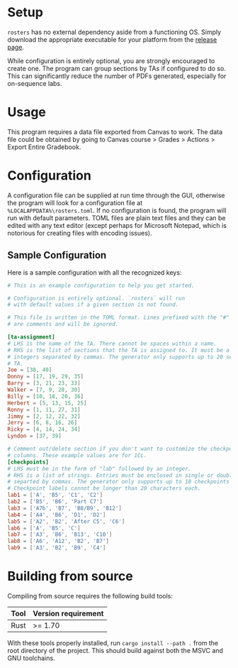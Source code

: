 # Setup

`rosters` has no external dependency aside from a functioning OS. Simply
download the appropriate executable for your platform from the [release
page](https://github.com/macthecadillac/rosters/releases).

While configuration is entirely optional, you are strongly encouraged to create
one. The program can group sections by TAs if configured to do so. This can
significantly reduce the number of PDFs generated, especially for on-sequence
labs.

# Usage

This program requires a data file exported from Canvas to work. The data file
could be obtained by going to Canvas course > Grades > Actions > Export Entire
Gradebook.

# Configuration

A configuration file can be supplied at run time through the GUI, otherwise the
program will look for a configuration file at `%LOCALAPPDATA%\rosters.toml`. If
no configuration is found, the program will run with default parameters. TOML
files are plain text files and they can be edited with any text editor (except
perhaps for Microsoft Notepad, which is notorious for creating files with
encoding issues).

## Sample Configuration

Here is a sample configuration with all the recognized keys:

```toml
# This is an example configuration to help you get started.

# Configuration is entirely optional. `rosters` will run
# with default values if a given section is not found.

# This file is written in the TOML format. Lines prefixed with the "#" sign
# are comments and will be ignored.

[ta-assignment]
# LHS is the name of the TA. There cannot be spaces within a name.
# RHS is the list of sections that the TA is assigned to. It must be a list of
# integers separated by commas. The generator only supports up to 20 sections per
# TA.
Joe = [38, 40]
Donny = [17, 19, 29, 35]
Barry = [3, 21, 23, 33]
Walker = [7, 9, 28, 30]
Billy = [10, 18, 20, 36]
Herbert = [5, 13, 15, 25]
Ronny = [1, 11, 27, 31]
Jimmy = [2, 12, 22, 32]
Jerry = [6, 8, 16, 26]
Ricky = [4, 14, 24, 34]
Lyndon = [37, 39]

# Comment out/delete section if you don't want to customize the checkpoint
# columns. These example values are for 1CL.
[checkpoints]
# LHS must be in the form of "lab" followed by an integer.
# RHS is a list of strings. Entries must be enclosed in single or double quotes
# separted by commas. The generator only supports up to 10 checkpoints per lab.
# Checkpoint labels cannot be longer than 20 characters each.
lab1 = ['A', 'B5', 'C1', 'C2']
lab2 = ['B5', 'B6', 'Part C7']
lab3 = ['A7b', 'B7', 'B8/B9', 'B12']
lab4 = ['A4', 'B6', 'D1', 'D2']
lab5 = ['A2', 'B2', 'After C5', 'C6']
lab6 = ['A', 'B5', 'C']
lab7 = ['A3', 'B6', 'B13', 'C10']
lab8 = ['A6', 'A12', 'B2', 'B7']
lab9 = ['A3', 'B2', 'B9', 'C4']
```

# Building from source
Compiling from source requires the following build tools:

|Tool|Version requirement|
|----|-----|
|Rust| >= 1.70 |

With these tools properly installed, run `cargo install --path .` from the root
directory of the project. This should build against both the MSVC and GNU
toolchains.

